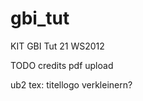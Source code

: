 gbi_tut
=======

KIT GBI Tut 21 WS2012

TODO 
credits
pdf upload


ub2
tex: titellogo verkleinern?

